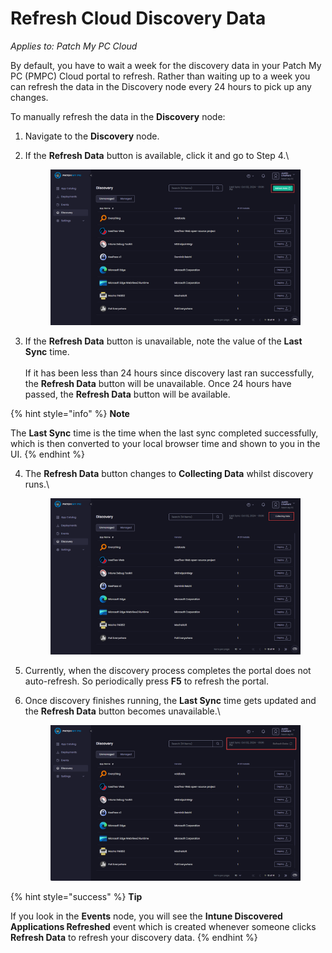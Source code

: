 # Refresh Cloud Discovery Data

_Applies to: Patch My PC Cloud_

By default, you have to wait a week for the discovery data in your Patch My PC (PMPC) Cloud portal to refresh. Rather than waiting up to a week you can refresh the data in the Discovery node every 24 hours to pick up any changes.

To manually refresh the data in the **Discovery** node:

1. Navigate to the **Discovery** node.
2.  If the **Refresh Data** button is available, click it and go to Step 4.\


    <figure><img src="/_images/gitbook/image%20%28394%29.png" alt="“Refresh Data” button available"><figcaption></figcaption></figure>


3. If the **Refresh Data** button is unavailable, note the value of the **Last Sync** time.\
   \
   If it has been less than 24 hours since discovery last ran successfully, the **Refresh Data** button will be unavailable. Once 24 hours have passed, the **Refresh Data** button will be available.

{% hint style="info" %}
**Note**

The **Last Sync** time is the time when the last sync completed successfully, which is then converted to your local browser time and shown to you in the UI.
{% endhint %}

4.  The **Refresh Data** button changes to **Collecting Data** whilst discovery runs.\


    <figure><img src="/_images/gitbook/image%20%28395%29.png" alt="“Refresh Data” button changed to “Collecting Data” whilst discovery runs"><figcaption></figcaption></figure>
5. Currently, when the discovery process completes the portal does not auto-refresh. So periodically press **F5** to refresh the portal.
6.  Once discovery finishes running, the **Last Sync** time gets updated and the **Refresh Data** button becomes unavailable.\


    <figure><img src="/_images/gitbook/image%20%28396%29.png" alt="“Last Sync” time updated and “Refresh data” unavailable"><figcaption></figcaption></figure>

{% hint style="success" %}
**Tip**

If you look in the **Events** node, you will see the **Intune Discovered Applications Refreshed** event which is created whenever someone clicks **Refresh Data** to refresh your discovery data.
{% endhint %}
